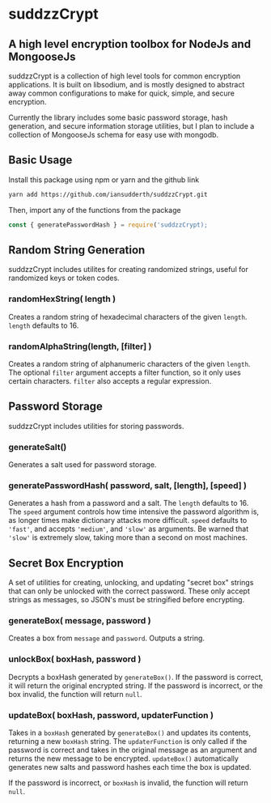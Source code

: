 # suddzzCrypt

## A high level encryption toolbox for NodeJs and MongooseJs

suddzzCrypt is a collection of high level tools for common encryption applications.  It is built on libsodium, and is mostly designed to abstract away common configurations to make for quick, simple, and secure encryption.

Currently the library includes some basic password storage, hash generation, and secure information storage utilities, but I plan to include a collection of MongooseJs schema for easy use with mongodb.


## Basic Usage

Install this package using npm or yarn and the github link

```bash
yarn add https://github.com/iansudderth/suddzzCrypt.git
```

Then, import any of the functions from the package

```javascript
const { generatePasswordHash } = require('suddzzCrypt);
```

## Random String Generation

suddzzCrypt includes utilites for creating randomized strings, useful for randomized keys or token codes.

### randomHexString( length ) 
Creates a random string of hexadecimal characters of the given `length`. `length` defaults to 16.

### randomAlphaString(length, [filter] ) 
Creates a random string of alphanumeric characters of the given `length`. The optional `filter` argument accepts a filter function, so it only uses certain characters.  `filter` also accepts a regular expression.

## Password Storage
suddzzCrypt includes utilities for storing passwords.

### generateSalt()
Generates a salt used for password storage.

### generatePasswordHash( password, salt, [length], [speed] )
Generates a hash from a password and a salt.  The `length` defaults to 16.
The `speed` argument controls how time intensive the password algorithm is, as longer times make dictionary attacks more difficult. `speed` defaults to `'fast'`, and accepts `'medium'`, and `'slow'` as arguments.  Be warned that `'slow'` is extremely slow, taking more than a second on most machines.


## Secret Box Encryption
A set of utilities for creating, unlocking, and updating "secret box" strings that can only be unlocked with the correct password.  These only accept strings as messages, so JSON's must be stringified before encrypting.

### generateBox( message, password )
Creates a box from `message` and `password`. Outputs a string.

### unlockBox( boxHash, password )
Decrypts a boxHash generated by `generateBox()`. If the password is correct, it will return the original encrypted string. If the password is incorrect, or the box invalid, the function will return `null`.

### updateBox( boxHash, password, updaterFunction )
Takes in a `boxHash` generated by `generateBox()` and updates its contents, returning a new `boxHash` string. The `updaterFunction` is only called if the password is correct and takes in the original message as an argument and returns the new message to be encrypted.  `updateBox()` automatically generates new salts and password hashes each time the box is updated.

If the password is incorrect, or `boxHash` is invalid, the function will return `null`.
